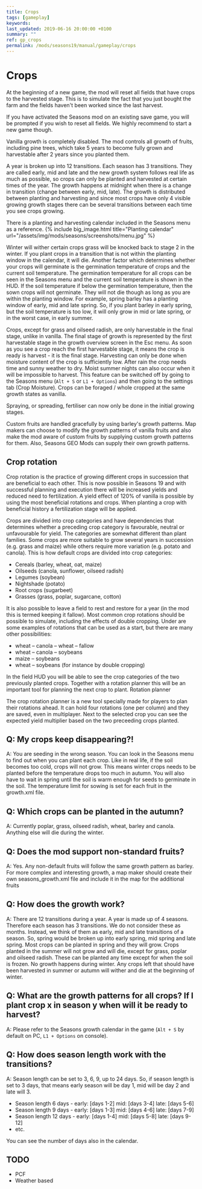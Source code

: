 ```yaml
---
title: Crops
tags: [gameplay]
keywords:
last_updated: 2019-06-16 20:00:00 +0100
summary: ""
ref: gp_crops
permalink: /mods/seasons19/manual/gameplay/crops
---
```


# Crops

At the beginning of a new game, the mod will reset all fields that have crops to the harvested stage. This is to simulate the fact that you just bought the farm and the fields haven't been worked since the last harvest.

If you have activated the Seasons mod on an existing save game, you will be prompted if you wish to reset all fields. We highly recommend to start a new game though.

Vanilla growth is completely disabled. The mod controls all growth of fruits, including pine trees, which take 5 years to become fully grown and harvestable after 2 years since you planted them.

A year is broken up into 12 transitions. Each season has 3 transitions. They are called early, mid and late and the new growth system follows real life as much as possible, so crops can only be planted and harvested at certain times of the year. The growth happens at midnight when there is a change in transition (change between early, mid, late). The growth is distributed between planting and harvesting and since most crops have only 4 visible growing growth stages there can be several transitions between each time you see crops growing.

There is a planting and harvesting calendar included in the Seasons menu as a reference.
{% include big_image.html title="Planting calendar" url="/assets/img/mods/seasons/screenshots/menu.jpg" %}

Winter will wither certain crops grass will be knocked back to stage 2 in the winter. If you plant crops in a transition that is not within the planting window in the calendar, it will die. Another factor which determines whether your crops will germinate is the germination temperature of crops and the current soil temperature. The germination temperature for all crops can be seen in the Seasons menu and the current soil temperature is shown in the HUD. If the soil temperature if below the germination temperature, then the sown crops will not germinate. They will not die though as long as you are within the planting window. For example, spring barley has a planting window of early, mid and late spring. So, if you plant barley in early spring, but the soil temperature is too low, it will only grow in mid or late spring, or in the worst case, in early summer.

Crops, except for grass and oilseed radish, are only harvestable in the final stage, unlike in vanilla. The final stage of growth is represented by the first harvestable stage in the growth overview screen in the Esc menu. As soon as you see a crop reach the first harvestable stage, it means the crop is ready is harvest - it is the final stage. Harvesting can only be done when moisture content of the crop is sufficiently low. After rain the crop needs time and sunny weather to dry. Moist summer nights can also occur when it will be impossible to harvest. This feature can be switched off by going to the Seasons menu (`Alt + S` or `L1 + Options`) and then going to the settings tab (Crop Moisture). Crops can be foraged / whole cropped at the same growth states as vanilla.

Spraying, or spreading, fertiliser can now only be done in the initial growing stages.

Custom fruits are handled gracefully by using barley's growth patterns. Map makers can choose to modify the growth patterns of vanilla fruits and also make the mod aware of custom fruits by supplying custom growth patterns for them. Also, Seasons GEO Mods can supply their own growth patterns.



## Crop rotation

Crop rotation is the practice of growing different crops in succession that are beneficial to each other. This is now possible in Seasons 19 and with successful planning and execution there will be increased yields and reduced need to fertilization. A yield effect of 120% of vanilla is possible by using the most beneficial rotations and crops. When planting a crop with beneficial history a fertilization stage will be applied.

Crops are divided into crop categories and have dependencies that determines whether a preceding crop category is favourable, neutral or unfavourable for yield. The categories are somewhat different than plant families. Some crops are more suitable to grow several years in succession (e.g. grass and maize) while others require more variation (e.g. potato and canola). This is how default crops are divided into crop categories:

- Cereals (barley, wheat, oat, maize)
- Oilseeds (canola, sunflower, oilseed radish)
- Legumes (soybean)
- Nightshade (potato)
- Root crops (sugarbeet)
- Grasses (grass, poplar, sugarcane, cotton)

It is also possible to leave a field to rest and restore for a year (in the mod this is termed keeping it fallow). Most common crop rotations should be possible to simulate, including the effects of double cropping. Under are some examples of rotations that can be used as a start, but there are many other possibilities:

- wheat – canola – wheat – fallow
- wheat – canola – soybeans
- maize – soybeans
- wheat – soybeans (for instance by double cropping)

In the field HUD you will be able to see the crop categories of the two previously planted crops. Together with a rotation planner this will be an important tool for planning the next crop to plant.
Rotation planner

The crop rotation planner is a new tool specially made for players to plan their rotations ahead. It can hold four rotations (one per column) and they are saved, even in multiplayer. Next to the selected crop you can see the expected yield multiplier based on the two preceeding crops planted.

<!-- <insert image of the planner gui> -->








## Q: My crops keep disappearing?!
A: You are seeding in the wrong season. You can look in the Seasons menu to find out when you can plant each crop. Like in real life, if the soil becomes too cold, crops will not grow. This means winter crops needs to be planted before the temperature drops too much in autumn. You will also have to wait in spring until the soil is warm enough for seeds to germinate in the soil. The temperature limit for sowing is set for each fruit in the growth.xml file.

## Q: Which crops can be planted in the autumn?
A: Currently poplar, grass, oilseed radish, wheat, barley and canola. Anything else will die during the winter.

## Q: Does the mod support non-standard fruits?
A: Yes. Any non-default fruits will follow the same growth pattern as barley. For more complex and interesting growth, a map maker should create their own seasons_growth.xml file and include it in the map for the additional fruits

## Q: How does the growth work?
A: There are 12 transitions during a year. A year is made up of 4 seasons. Therefore each season has 3 transitions. We do not consider these as months. Instead, we think of them as early, mid and late transitions of a season. So, spring would be broken up into early spring, mid spring and late spring. Most crops can be planted in spring and they will grow. Crops planted in the summer will not grow and will die, except for grass, poplar and oilseed radish. These can be planted any time except for when the soil is frozen. No growth happens during winter. Any crops left that should have been harvested in summer or autumn will wither and die at the beginning of winter.

## Q: What are the growth patterns for all crops? If I plant crop x in season y when will it be ready to harvest?
A: Please refer to the Seasons growth calendar in the game (`Alt + S` by default on PC, `L1 + Options` on console).

## Q: How does season length work with the transitions?
A: Season length can be set to 3, 6, 9, up to 24 days. So, if season length is set to 3 days, that means early season will be day 1, mid will be day 2 and late will 3.

- Season length 6 days - early: [days 1-2] mid: [days 3-4] late: [days 5-6]
- Season length 9 days - early: [days 1-3] mid: [days 4-6] late: [days 7-9]
- Season length 12 days - early: [days 1-4] mid: [days 5-8] late: [days 9-12]
- etc.

You can see the number of days also in the calendar.


## TODO

- PCF
- Weather based
